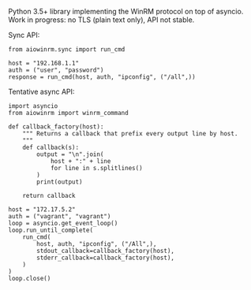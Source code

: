Python 3.5+ library implementing the WinRM protocol on top of asyncio. Work in
progress: no TLS (plain text only), API not stable.

Sync API:

    from aiowinrm.sync import run_cmd

    host = "192.168.1.1"
    auth = ("user", "password")
    response = run_cmd(host, auth, "ipconfig", ("/all",))

Tentative async API:

    import asyncio
    from aiowinrm import winrm_command

    def callback_factory(host):
        """ Returns a callback that prefix every output line by host.
        """
        def callback(s):
            output = "\n".join(
                host + ":" + line
                for line in s.splitlines()
            )
            print(output)

        return callback

    host = "172.17.5.2"
    auth = ("vagrant", "vagrant")
    loop = asyncio.get_event_loop()
    loop.run_until_complete(
        run_cmd(
            host, auth, "ipconfig", ("/All",),
            stdout_callback=callback_factory(host),
            stderr_callback=callback_factory(host),
        )
    )
    loop.close()
